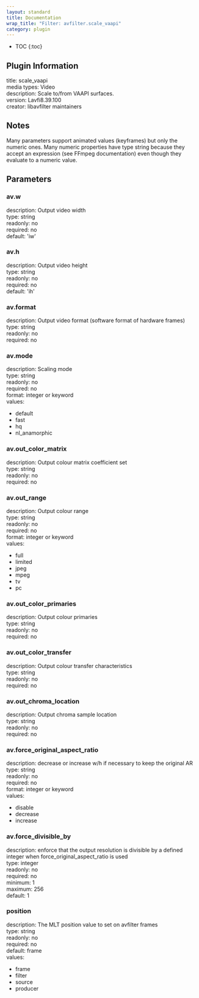 ```yaml
---
layout: standard
title: Documentation
wrap_title: "Filter: avfilter.scale_vaapi"
category: plugin
---
```

* TOC
{:toc}

## Plugin Information

title: scale_vaapi  
media types:
Video  
description: Scale to/from VAAPI surfaces.  
version: Lavfi8.39.100  
creator: libavfilter maintainers  

## Notes

Many parameters support animated values (keyframes) but only the numeric ones. Many numeric properties have type string because they accept an expression (see FFmpeg documentation) even though they evaluate to a numeric value.

## Parameters

### av.w

  
description:
Output video width  
type: string  
readonly: no  
required: no  
default: 'iw'  

### av.h

  
description:
Output video height  
type: string  
readonly: no  
required: no  
default: 'ih'  

### av.format

  
description:
Output video format (software format of hardware frames)  
type: string  
readonly: no  
required: no  

### av.mode

  
description:
Scaling mode  
type: string  
readonly: no  
required: no  
format: integer or keyword  
values:  

* default
* fast
* hq
* nl_anamorphic

### av.out_color_matrix

  
description:
Output colour matrix coefficient set  
type: string  
readonly: no  
required: no  

### av.out_range

  
description:
Output colour range  
type: string  
readonly: no  
required: no  
format: integer or keyword  
values:  

* full
* limited
* jpeg
* mpeg
* tv
* pc

### av.out_color_primaries

  
description:
Output colour primaries  
type: string  
readonly: no  
required: no  

### av.out_color_transfer

  
description:
Output colour transfer characteristics  
type: string  
readonly: no  
required: no  

### av.out_chroma_location

  
description:
Output chroma sample location  
type: string  
readonly: no  
required: no  

### av.force_original_aspect_ratio

  
description:
decrease or increase w/h if necessary to keep the original AR  
type: string  
readonly: no  
required: no  
format: integer or keyword  
values:  

* disable
* decrease
* increase

### av.force_divisible_by

  
description:
enforce that the output resolution is divisible by a defined integer when force_original_aspect_ratio is used  
type: integer  
readonly: no  
required: no  
minimum: 1  
maximum: 256  
default: 1  

### position

  
description:
The MLT position value to set on avfilter frames  
type: string  
readonly: no  
required: no  
default: frame  
values:  

* frame
* filter
* source
* producer

